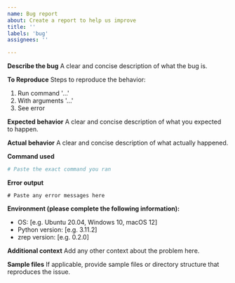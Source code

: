 ```yaml
---
name: Bug report
about: Create a report to help us improve
title: ''
labels: 'bug'
assignees: ''

---
```


**Describe the bug**
A clear and concise description of what the bug is.

**To Reproduce**
Steps to reproduce the behavior:
1. Run command '...'
2. With arguments '...'
3. See error

**Expected behavior**
A clear and concise description of what you expected to happen.

**Actual behavior**
A clear and concise description of what actually happened.

**Command used**
```bash
# Paste the exact command you ran
```

**Error output**
```
# Paste any error messages here
```

**Environment (please complete the following information):**
 - OS: [e.g. Ubuntu 20.04, Windows 10, macOS 12]
 - Python version: [e.g. 3.11.2]
 - zrep version: [e.g. 0.2.0]

**Additional context**
Add any other context about the problem here.

**Sample files**
If applicable, provide sample files or directory structure that reproduces the issue.